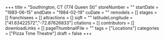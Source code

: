 +++
title = "Southington, CT (774 Queen St)"
storeNumber = ""
startDate = "1983-06-15"
endDate = "1984-02-19"
cuDate = ""
remodels = []
stages = []
franchisees = []
attractions = []
sqft = ""
latitudeLongitude = ["41.63422572","-72.87626833"]
citations = []
contributors = []
downloadLinks = []
pageThumbnailFile = ""
tags = ["Locations"]
categories = ["Pizza Time Theatre"]
draft = false
+++
